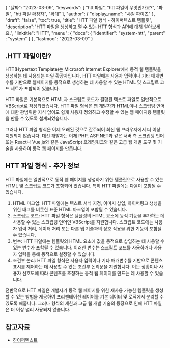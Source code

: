 {
"날짜": "2023-03-09",
  "keywords": [
"htt 파일",
"htt 파일이 무엇인가요?",
"파일",
"htt 파일 확장자",
"확대"
],
  "author": {
"display_name": "샤킬 파이즈"
},
"draft": "false",
"toc": true,
"title": "HTT 파일 형식 - 하이퍼텍스트 템플릿",
  "description":"HTT 파일을 생성하고 열 수 있는 HTT 형식과 API에 대해 알아보세요.",
"linktitle": "HTT",
  "menu": {
    "docs": {
      "identifier": "system-htt",
"parent" : "system"
}
},
"lastmod": "2023-03-09"
}

## .HTT 파일이란?

HTT(Hypertext Template)는 Microsoft Internet Explorer에서 동적 웹 템플릿을 생성하는 데 사용되는 파일 확장자입니다. HTT 파일에는 사용자 입력이나 기타 매개변수를 기반으로 웹페이지를 동적으로 생성하는 데 사용할 수 있는 HTML 및 스크립트 코드 세트가 포함되어 있습니다.

HTT 파일은 기본적으로 HTML과 스크립트 코드가 결합된 텍스트 파일로 일반적으로 VBScript로 작성되었습니다. HTT 파일 형식은 웹 개발자가 HTML이나 스크립팅 언어에 대한 광범위한 지식 없이도 쉽게 사용자 정의하고 수정할 수 있는 웹 페이지용 템플릿을 만들 수 있도록 설계되었습니다.

그러나 HTT 파일 형식은 이제 오래된 것으로 간주되어 최신 웹 브라우저에서 더 이상 지원되지 않습니다. 대신 개발자는 이제 PHP, ASP.NET과 같은 서버 측 스크립팅 언어 또는 React나 Vue.js와 같은 JavaScript 프레임워크와 같은 고급 웹 개발 도구 및 기술을 사용하여 동적 웹 페이지를 만듭니다.

## HTT 파일 형식 - 추가 정보

HTT 파일에는 일반적으로 동적 웹 페이지를 생성하기 위한 템플릿으로 사용할 수 있는 HTML 및 스크립트 코드가 포함되어 있습니다. 특히 HTT 파일에는 다음이 포함될 수 있습니다.

1. HTML 마크업: HTT 파일에는 텍스트 서식 지정, 이미지 삽입, 하이퍼링크 생성을 위한 태그를 비롯한 표준 HTML 마크업이 포함될 수 있습니다.
2. 스크립트 코드: HTT 파일 형식은 템플릿의 HTML 요소에 동적 기능을 추가하는 데 사용할 수 있는 스크립팅 언어인 VBScript를 지원합니다. 스크립트 코드에는 사용자 입력 처리, 데이터 처리 또는 다른 웹 기술과의 상호 작용을 위한 기능이 포함될 수 있습니다.
3. 변수: HTT 파일에는 템플릿의 HTML 요소에 값을 동적으로 삽입하는 데 사용할 수 있는 변수가 포함될 수 있습니다. 이러한 변수는 스크립트 코드를 사용하거나 사용자 입력을 통해 동적으로 설정할 수 있습니다.
4. 조건부 논리: HTT 파일 형식은 사용자 입력이나 기타 매개변수를 기반으로 콘텐츠 표시를 제어하는 데 사용할 수 있는 조건부 논리문을 지원합니다. 이는 상황이나 사용자 선호도에 따라 콘텐츠를 조정하는 동적 웹 페이지를 만드는 데 사용할 수 있습니다.

전반적으로 HTT 파일은 개발자가 동적 웹 페이지를 위한 재사용 가능한 템플릿을 생성할 수 있는 방법을 제공하여 프리젠테이션 레이어를 기본 데이터 및 로직에서 분리할 수 있도록 해줍니다. 그러나 형식의 제한과 고급 웹 개발 기술의 등장으로 인해 HTT 파일은 더 이상 널리 사용되지 않습니다.

## 참고자료
* [하이퍼텍스트](https://en.wikipedia.org/wiki/Hypertext)

